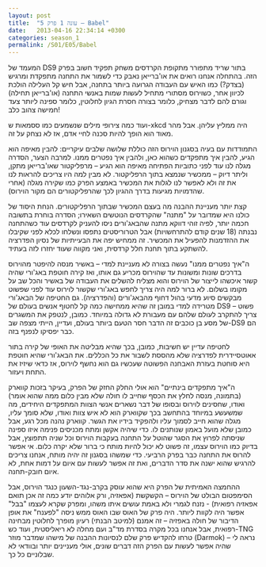 ```yaml
---
layout: post
title:  "עונה 1 פרק 5 – Babel"
date:   2013-04-16 22:34:14 +0300
categories: season_1
permalink: /S01/E05/Babel
---
```

המעמד של DS9 בתור שריד מתפורר מתקופת הקרדסים משחק תפקיד חשוב בפרק הזה. בהתחלה אנחנו רואים את או'ברייאן נאבק כדי לשמור את התחנה מתפקדת ומרגיש (בצדק?) כמו האיש עם העבודה הגרועה ביותר בתחנה, אבל חיש קל העלילה הולכת לכיוון אחר, כשוירוס מסתורי מתחיל לעשות שמות באנשי התחנה (או'ברייאן תחילה) וגורם להם לדבר מצחיק, כלומר בצורה חסרת הגיון לחלוטין, כלומר ספינה ליותר צעד חמישה צהוב כלב!

ועוד כמה צירופי מילים שנשמעים כמו ססמאות ש-xkcd היה ממליץ עליהן. אבל מהר מאוד הוא הופך להיות סכנה לחיי אדם, אז לא נצחק על זה.

התמודדות עם בעיה בסגנון הוירוס הזה כוללת שלושה שלבים עיקריים: להבין מאיפה הוא הגיע, להבין איך מתפקדים כשהוא כאן, ולהבין איך נפטרים ממנו. למרבה הצער, הסדרה מגלה לנו עוד לפני כתוביות הפתיחה מאיפה הוא הגיע – מרפליקטור שאו'ברייאן מתקן, וליתר דיוק – ממכשיר שנמצא בתוך הרפליקטור. לא מבין למה היו צריכים להראות לנו את זה ולא לאפשר לנו לגלות את המכשיר באמצע הפרק כמו שקירה מגלה (אחרי שהדמויות מגיעות בדרך ההגיון לכך שהרפליקטורים הם מקור הוירוס).

קצת יותר מעניינת ההבנה מה בעצם המכשיר שבתוך הרפליקטורים. הנחת היסוד של כולנו היא שמדובר על "מתנה" שהקרדסים הנוטשים השאירו; הסדרה בוחרת בתשובה חכמה יותר, לפיה זוהי דווקא מתנה שהבאג'ורים ניסו להעניק לקרדסים עוד כשהתחנה נבנתה (18 שנים קודם להתרחשויות) אבל הטרוריסטים נתפסו ונשלחו לכלא לפני שקיבלו את ההזדמנות להפעיל את המכשיר. זה ממחיש יפה את הבעייתיות של נסיון הפדרציה להשתקע בתוך תחנת חלל קרדסית, ואני מקווה שעוד יחזרו לזה בעתיד.

ה"איך נפטרים ממנו" נעשה בצורה לא מעניינת למדי – באשיר מנסה להיפטר מהוירוס בדרכים שונות ומשונות עד שהוירוס מכריע גם אותו, ואז קירה חוטפת באג'ורי שהיה קשור איכשהו לייצור של הוירוס והוא מצליח להשלים את העבודה של באשיר והכל שב על מקומו בשלום. לא ברור למה היה צריך לחפש באג'ורי שקשור לוירוס עוד לפני שפשוט מבקשים סיוע מדעי בהול דחוף מהבאג'ורים (והפדרציה). גם החטיפה של הבאג'ורי מטרידה למדי במובן זה שהיא ממחישה כמה קל לחטוף אנשים בעולם של DS9 – פשוט צריך להתקרב לעולם שלהם עם מעבורת לא גדולה במיוחד. כמובן, לנטפק את המשגרים של מסע בן כוכבים זה הדבר חסר הטעם ביותר בעולם, ועדיין, הייתי מצפה שב-DS9 הם כבר יפסיקו לנפנף בזה.

לחטיפה עדיין יש חשיבות, כמובן, בכך שהיא מבליטה את האופי של קירה בתור אאוטסיידרית לפדרציה שלא מהססת לשבור את כל הכללים. את הבאג'ורי שהיא חוטפת היא סוחטת בעזרת האבחנה הפשוטה שעכשיו גם הוא נחשף לוירוס, אז כדאי שיזיז את התחת ויעזור.

ה"איך מתפקדים בינתיים" הוא אולי החלק החזק של הפרק, בעיקר בזכות קווארק (בתמונה, מנסה לחלץ את הכסף שחייב לו חולה שלא מבין כלום ממה שהוא אומר) ואודו, שחסינים לוירוס ובסופו של דבר נשארים אנשי הצוות המתפקדים היחידים, מה שמשעשע במיוחד בהתחשב בכך שקווארק הוא לא איש צוות ואודו, שלא סומך עליו, מגלה שהוא חייב לסמוך עליו ולהפקיד בידיו את הגשר. קווארק נהנה מכל רגע, אבל כמובן שלא מועל באמון שנותנים לו. כדי שיהיה אקשן ומתח מכניסים פנימה איזו ספינה שניסתה לפרוץ את הסגר שהוטל על התחנה בעקבות הוירוס וכל שניה תתפוצץ, אבל בדיוק כמו הוירוס עצמו, זה פשוט לא יכול להיות מותח כי ברור שלא יקרה כלום. אי אפשר להרוס את התחנה כבר בפרק הרביעי. כדי שמשהו בסגנון זה יהיה מותח, אנחנו צריכים להרגיש שהוא ישנה את סדר הדברים, ואת זה אפשר לעשות עם איום על דמות אחת, לא איום חובק-תחנה.

ההחמצה האמיתית של הפרק היא שהוא עוסק בקרב-נגד-השעון כנגד הוירוס, אבל הסימפטום הבולט של הוירוס – הקשקשת (אפאזיה, ורק אלוהים יודע כמה זה אכן תואם אפאזיה רפואית) - נזנח לגמרי ולא באמת עושים איתו משהו, ומפרק שקרא לעצמו "בבל" אפשר היה לקוות ליותר. היה פרק של האוס שבו האוס ממש ניסה "לפענח" את אופן הדיבור של חולה באפזיה – זה אמנם (למיטב הבנתי) רעיון מופרך לחלוטין מבחינה רפואית, אבל אנחנו בכל מקרה בסדרת מד"ב ועם מחלה לא ריאליסטית, ועוד כש-TNG טרחו להקדיש פרק שלם לנסיונות ההבנה של מישהו שמדבר מוזר (Darmok) – נראה לי שהיה אפשר לעשות עם הפרק הזה דברים שונים, אולי מעניינים יותר ובוודאי לא שבלוניים כל כך.